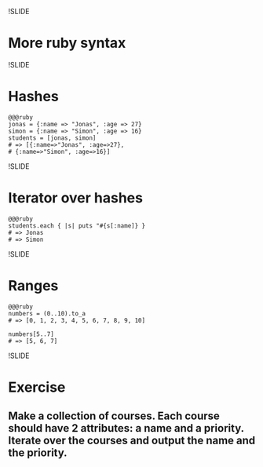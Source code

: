 !SLIDE

# More ruby syntax #

!SLIDE

# Hashes #

    @@@ruby
    jonas = {:name => "Jonas", :age => 27}
    simon = {:name => "Simon", :age => 16}
    students = [jonas, simon]
    # => [{:name=>"Jonas", :age=>27}, 
    # {:name=>"Simon", :age=>16}]

!SLIDE

# Iterator over hashes #

    @@@ruby
    students.each { |s| puts "#{s[:name]} }
    # => Jonas
    # => Simon

!SLIDE

# Ranges #

    @@@ruby
    numbers = (0..10).to_a
    # => [0, 1, 2, 3, 4, 5, 6, 7, 8, 9, 10]
    
    numbers[5..7]
    # => [5, 6, 7]

!SLIDE
# Exercise #

## Make a collection of courses. Each course should have 2 attributes: a name and a priority. Iterate over the courses and output the name and the priority.